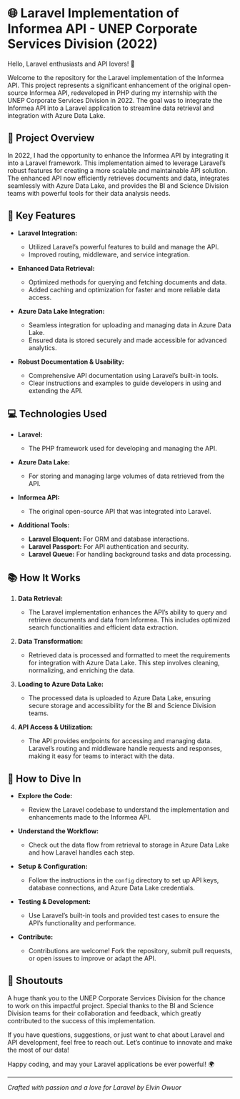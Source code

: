 # 🌐 Laravel Implementation of Informea API - UNEP Corporate Services Division (2022)

Hello, Laravel enthusiasts and API lovers! 🚀

Welcome to the repository for the Laravel implementation of the Informea API. This project represents a significant enhancement of the original open-source Informea API, redeveloped in PHP during my internship with the UNEP Corporate Services Division in 2022. The goal was to integrate the Informea API into a Laravel application to streamline data retrieval and integration with Azure Data Lake.

## 🌟 Project Overview

In 2022, I had the opportunity to enhance the Informea API by integrating it into a Laravel framework. This implementation aimed to leverage Laravel’s robust features for creating a more scalable and maintainable API solution. The enhanced API now efficiently retrieves documents and data, integrates seamlessly with Azure Data Lake, and provides the BI and Science Division teams with powerful tools for their data analysis needs.

## 🔧 Key Features

- **Laravel Integration:**
  - Utilized Laravel’s powerful features to build and manage the API.
  - Improved routing, middleware, and service integration.

- **Enhanced Data Retrieval:**
  - Optimized methods for querying and fetching documents and data.
  - Added caching and optimization for faster and more reliable data access.

- **Azure Data Lake Integration:**
  - Seamless integration for uploading and managing data in Azure Data Lake.
  - Ensured data is stored securely and made accessible for advanced analytics.

- **Robust Documentation & Usability:**
  - Comprehensive API documentation using Laravel’s built-in tools.
  - Clear instructions and examples to guide developers in using and extending the API.

## 💻 Technologies Used

- **Laravel:**
  - The PHP framework used for developing and managing the API.
  
- **Azure Data Lake:**
  - For storing and managing large volumes of data retrieved from the API.
  
- **Informea API:**
  - The original open-source API that was integrated into Laravel.

- **Additional Tools:**
  - **Laravel Eloquent:** For ORM and database interactions.
  - **Laravel Passport:** For API authentication and security.
  - **Laravel Queue:** For handling background tasks and data processing.

## 📚 How It Works

1. **Data Retrieval:**
   - The Laravel implementation enhances the API’s ability to query and retrieve documents and data from Informea. This includes optimized search functionalities and efficient data extraction.

2. **Data Transformation:**
   - Retrieved data is processed and formatted to meet the requirements for integration with Azure Data Lake. This step involves cleaning, normalizing, and enriching the data.

3. **Loading to Azure Data Lake:**
   - The processed data is uploaded to Azure Data Lake, ensuring secure storage and accessibility for the BI and Science Division teams.

4. **API Access & Utilization:**
   - The API provides endpoints for accessing and managing data. Laravel’s routing and middleware handle requests and responses, making it easy for teams to interact with the data.

## 🚀 How to Dive In

- **Explore the Code:**
  - Review the Laravel codebase to understand the implementation and enhancements made to the Informea API.

- **Understand the Workflow:**
  - Check out the data flow from retrieval to storage in Azure Data Lake and how Laravel handles each step.

- **Setup & Configuration:**
  - Follow the instructions in the `config` directory to set up API keys, database connections, and Azure Data Lake credentials.

- **Testing & Development:**
  - Use Laravel’s built-in tools and provided test cases to ensure the API’s functionality and performance.

- **Contribute:**
  - Contributions are welcome! Fork the repository, submit pull requests, or open issues to improve or adapt the API.

## 🙏 Shoutouts

A huge thank you to the UNEP Corporate Services Division for the chance to work on this impactful project. Special thanks to the BI and Science Division teams for their collaboration and feedback, which greatly contributed to the success of this implementation.

If you have questions, suggestions, or just want to chat about Laravel and API development, feel free to reach out. Let’s continue to innovate and make the most of our data!

Happy coding, and may your Laravel applications be ever powerful! 🌍

---

*Crafted with passion and a love for Laravel by Elvin Owuor*
